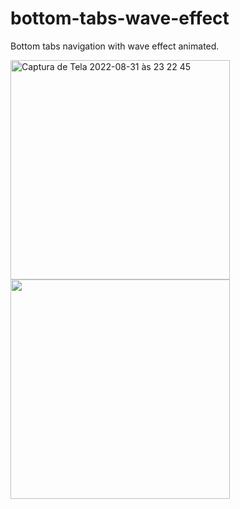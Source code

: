 # bottom-tabs-wave-effect
Bottom tabs navigation with wave effect animated.

<img width="351" alt="Captura de Tela 2022-08-31 às 23 22 45" src="https://user-images.githubusercontent.com/32180529/187818684-8dd42019-7ee8-4a8a-a5d5-c4b6c822a24d.png">
<img width="351" src="https://user-images.githubusercontent.com/32180529/187819450-220c32cf-c2d3-480c-a1de-3154e0436f6a.gif" />
